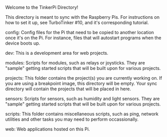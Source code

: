 Welcome to the TinkerPi Directory!

This directory is meant to sync with the Raspberry Pis.  For instructions on how to set it up, see TurboTinker #10, and it's corresponding tutorial.  

config:  Config files for the Pi that need to be copied to another location once it's on the Pi.  For instance, files that will autostart programs when the device boots up.

dev:  This is a development area for web projects. 

modules:  Scripts for modules, such as relays or joysticks.  They are "sample" getting started scripts that will be built upon for various projects.

projects:  This folder contains the project(s) you are currently working on.  If you are using a breakpoint image, this directory will be empty.  Your sync directory will contain the projects that will be placed in here.

sensors:  Scripts for sensors, such as humidity and light sensors.  They are "sample" getting started scripts that will be built upon for various projects.

scripts:  This folder contains miscellaneous scripts, such as ping, network utilities and other tasks you may need to perform occassionally.

web:  Web applications hosted on this Pi.
